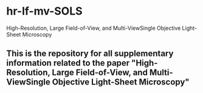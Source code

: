 # hr-lf-mv-SOLS
High-Resolution, Large Field-of-View, and Multi-ViewSingle Objective Light-Sheet Microscopy

## This is the repository for all supplementary information related to the paper "High-Resolution, Large Field-of-View, and Multi-ViewSingle Objective Light-Sheet Microscopy"

